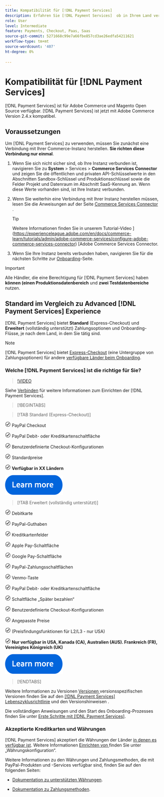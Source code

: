 ```yaml
---
title: Kompatibilität für [!DNL Payment Services]
description: Erfahren Sie [!DNL Payment Services]  ob in Ihrem Land verfügbar ist und ob es mit Ihrer Adobe Commerce-Version kompatibel ist.
role: User
level: Intermediate
feature: Payments, Checkout, Paas, Saas
source-git-commit: 5271668c99e7a66fbe857cd3ae26edfa54211621
workflow-type: tm+mt
source-wordcount: '407'
ht-degree: 0%

---
```



# Kompatibilität für [!DNL Payment Services]

[!DNL Payment Services] ist für Adobe Commerce und Magento Open Source verfügbar. [!DNL Payment Services] ist jetzt mit Adobe Commerce Version 2.4.x kompatibel.

## Voraussetzungen

Um [!DNL Payment Services] zu verwenden, müssen Sie zunächst eine Verbindung mit Ihrer Commerce-Instanz herstellen. **Sie richten diese Verbindung nur einmal**.

1. Wenn Sie sich nicht sicher sind, ob Ihre Instanz verbunden ist, navigieren Sie zu **System** > Services > **Commerce Services Connector** und zeigen Sie die öffentlichen und privaten API-Schlüsselwerte in den Abschnitten Sandbox-Schlüssel und Produktionsschlüssel sowie die Felder Projekt und Datenraum im Abschnitt SaaS-Kennung an. Wenn diese Werte vorhanden sind, ist Ihre Instanz verbunden.

1. Wenn Sie weiterhin eine Verbindung mit Ihrer Instanz herstellen müssen, lesen Sie die Anweisungen auf der Seite [Commerce Services Connector](../landing/saas.md) .

   >[!TIP]
   >
   > Weitere Informationen finden Sie in unserem Tutorial-Video ](https://experienceleague.adobe.com/en/docs/commerce-learn/tutorials/admin/adobe-commerce-services/configure-adobe-commerce-services-connector) [Adobe Commerce Services Connector.

1. Wenn Sie Ihre Instanz bereits verbunden haben, navigieren Sie für die nächsten Schritte zur [Onboarding](onboard.md)-Seite.

>[!IMPORTANT]
>
> Alle Händler, die eine Berechtigung für [!DNL Payment Services] haben **können (einen Produktionsdatenbereich** und **zwei Testdatenbereiche** nutzen.

## Standard im Vergleich zu Advanced [!DNL Payment Services] Experience

[!DNL Payment Services] bietet **Standard** (Express-Checkout) und **Erweitert** (vollständig unterstützt) Zahlungsoptionen und Onboarding-Flüsse, je nach dem Land, in dem Sie tätig sind.

>[!NOTE]
>
> [!DNL Payment Services] bietet [Express-Checkout](../payment-services/payments-options.md) (eine Untergruppe von Zahlungsoptionen) für andere [verfügbare Länder beim Onboarding](../payment-services/production.md#complete-merchant-onboarding).

### Welche [!DNL Payment Services] ist die richtige für Sie?

>[!VIDEO](https://video.tv.adobe.com/v/3447811)

Siehe [Verbinden](connect.md) für weitere Informationen zum Einrichten der [!DNL Payment Services].

>[!BEGINTABS]

>[!TAB Standard (Express-Checkout)]

![check](assets/icon-check.png) PayPal Checkout

![check](assets/icon-check.png) PayPal Debit- oder Kreditkartenschaltfläche

![check](assets/icon-check.png) Benutzerdefinierte Checkout-Konfigurationen

![check](assets/icon-check.png) Standardpreise

![check](assets/icon-check.png) **Verfügbar in XX Ländern**

[![Weitere Informationen](assets/learn-more-button.svg)](onboard.md)

>[!TAB Erweitert (vollständig unterstützt)]

![check](assets/icon-check.png) Debitkarte

![check](assets/icon-check.png) PayPal-Guthaben

![Überprüfen](assets/icon-check.png) Kreditkartenfelder

![check](assets/icon-check.png) Apple Pay-Schaltfläche

![check](assets/icon-check.png) Google Pay-Schaltfläche

![check](assets/icon-check.png) PayPal-Zahlungsschaltflächen

![check](assets/icon-check.png) Venmo-Taste

![check](assets/icon-check.png) PayPal Debit- oder Kreditkartenschaltfläche

![check](assets/icon-check.png) Schaltfläche „Später bezahlen“

![check](assets/icon-check.png) Benutzerdefinierte Checkout-Konfigurationen

![check](assets/icon-check.png) Angepasste Preise

![check](assets/icon-check.png) (Preisfindungsfunktionen für L2/L3 - nur USA)

![check](assets/icon-check.png) **Nur verfügbar in USA, Kanada (CA), Australien (AUS). Frankreich (FR), Vereinigtes Königreich (UK)**

[![Weitere Informationen](assets/learn-more-button.svg)](onboard.md)

>[!ENDTABS]

Weitere Informationen zu Versionen [ Versionen ](https://experienceleague.adobe.com/docs/commerce-operations/release/planning/lifecycle-policy.html) versionsspezifischen Versionen finden Sie auf den [[!DNL Payment Services] Lebenszyklusrichtlinie](release-notes.md) und den Versionshinweisen .

Die vollständigen Anweisungen und den Start des Onboarding-Prozesses finden Sie unter [Erste Schritte mit [!DNL Payment Services]](onboard.md).

### Akzeptierte Kreditkarten und Währungen

[!DNL Payment Services] akzeptiert die Währungen der Länder [in denen es verfügbar ist](#availability). Weitere Informationen [ Einrichten von ](https://experienceleague.adobe.com/docs/commerce-admin/stores-sales/site-store/currency/currency-configuration.html) finden Sie unter „Währungskonfiguration“.

Weitere Informationen zu den Währungen und Zahlungsmethoden, die mit PayPal-Produkten und -Services verfügbar sind, finden Sie auf den folgenden Seiten:

* [Dokumentation zu unterstützten Währungen](https://developer.paypal.com/docs/reports/reference/paypal-supported-currencies/).

* [Dokumentation zu Zahlungsmethoden](https://developer.paypal.com/docs/checkout/payment-methods/).
